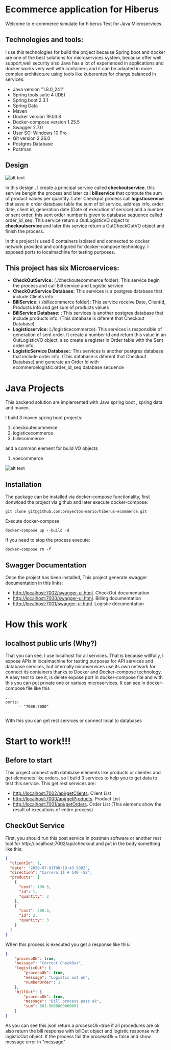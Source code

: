 # Ecommerce application for Hiberus

Welcome to e-commerce simulate for hiberus Test for Java Microservices.

## Technologies and tools:

I use this technologies for build the project because Spring boot and docker are one of the best solutions for microservices system, because offer well support,well security also Java has a lot of experienced in applications and docker works very well with containers and it can be adapted in more complex architecture using tools like kuberentes for charge balanced in services.

- Java version "1.8.0_241"
- Spring tools suite 4 (IDE)
- Spring boot 2.3.1
- Spring Data
- Maven
- Docker version 19.03.8
- Docker-compose version 1.25.5
- Swagger 2.7.0
- User SO: Windows 10 Pro
- Git version 2.26.0
- Postgres Database
- Postman

## Design

![alt text](https://github.com/proyectos-mario/hiberus-ecommerce/blob/master/images/design.png?raw=true)

In this design , I create a principal service called **checkoutservice**, this servive bengin the process and later call **billservice** that compute the sum of product values per quantity. Later Checkput process call **logisticservice** that save in order database table the sum of billservice, address info, order date, client id, generation date (Date of execution of service) and a number or sent order, this sent order number is given to database sequence called order_id_seq. This service return a OutLogisticVO object to **checkoutservice** and later this service return a OutCheckOutVO object and finish the process.

In this project is used 6 containers isolated and connected to docker network provided and configured for docker-compose technology. I exposed ports to localmachine for testing purposes.


 ## This project has six Microservices:

- **CheckOutService:**  (./checkoutecommerce folder): This service begin the process and call Bill service and Logistic service
- **CheckOutService Database:** This services is a postgres database that include Clients info
- **BillService:** (./billecommerce folder): This service receive Date, ClientId, Products info and get sum of products values
- **BillService Database:** : This services is another postgres database that include products info. (This database is diferent that Checkout Database)
- **Logisticservice:** (./logisticecommerce): This services is responsible of generation of sent order. It create a number Id and return this value in an OutLogisticVO object, also create a register in Order table with the Sent order info.
- **LogisticService Database:**: This services is another postgres database that include order info. (This database is diferent that Checkout Database) and generate an Order Id with ecommercelogistic.order_id_seq database secuence

# Java Projects

This backend solution are implemented with Java spring boot , spring data and maven.

I build 3 maven spring boot projects:

1) checkoutecommerce
2) logisticecommerce
3) billecommerce

and a common element for build VO objects

1) voecommerce

![alt text](https://github.com/proyectos-mario/hiberus-ecommerce/blob/master/images/designJava.png?raw=true)

## Installation

The package can be installed via docker-compose functionality, first donwload the project via github and later execute docker-compose:

```
git clone git@github.com:proyectos-mario/hiberus-ecommerce.git

```
Execute docker-compose

```
docker-compose up --build -d
```

If you need to stop the process execute:

```
docker-compose rm -f
```

## Swagger Documentation

Once the project has been installed,  This project generate swagger documentation in this links:

- [http://localhost:7002/swagger-ui.html](http://localhost:7002/swagger-ui.html). CheckOut documentation
- [http://localhost:7000/swagger-ui.html](http://localhost:7000/swagger-ui.html). Billing documentation
- [http://localhost:7001/swagger-ui.html](http://localhost:7001/swagger-ui.html). Logistic documentation

# How this work

## localhost public urls (Why?)

That you can see, I use localhost for all services. That is because willfully, I expose APIs in localmachine for testing purposes for API services and database services, but internally microservices use its own network for connect its containers  thanks to Docker and Docker-compose technology. A easy test to see it,  is delete expose port in docker-compose file and with this you can put private one or variuos microservices. It can see in docker-compose file like this

```
...
ports: 
      - "7000:7000" 
...
```
With this you can get rest services or connect local to databases

# Start to work!!!

## Before to start

This project connect with database elements like products or clientes and get elemenets like orders, so I build 3 services to help you to get data to test this service. This get rest services are:

+ [http://localhost:7002/api/getClients](http://localhost:7002/api/getClients). Client List
+ [http://localhost:7000/api/getProducts](http://localhost:7000/api/getProducts). Product List
+ [http://localhost:7001/api/getOrders](http://localhost:7001/api/getOrders). Order List (This elemens show the result of executions of entire process)


## CheckOut Service


First, you should run this post service in postman software or another rest tool for http://localhost:7002/api/checkout and put in the body something like this:

```json
{
  "clientId": 1,
  "date": "2020-07-01T00:19:43.509Z",
  "direction": "Carrera 11 # 140 -52",
  "products": [
    {
      "cost": 100.5,
      "id": 1,
      "quantity": 2
    },
    {
      "cost": 200.3,
      "id": 2,
      "quantity": 3
    }
  ]
} 
```
When this process is executed you get a response like this:


```json
{
    "procesoOk": true,
    "message": "Correct CheckOut",
    "logisticOut": {
        "procesoOk": true,
        "message": "Logistic out ok",
        "numberOrder": 1
    },
    "billOut": {
        "procesoOk": true,
        "message": "Bill process pass ok",
        "sum": 801.9000000000001
    }
}
```
As you can see this json return a procesoOk=true if all procedures are ok also return the bill response with billOut object and logistic response with logisticOut object. If the process fail the procesoOk = false and show message error in "message"


